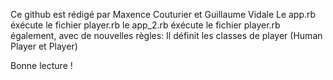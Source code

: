 Ce github est rédigé par Maxence Couturier et Guillaume Vidale
Le app.rb éxécute le fichier player.rb
le app_2.rb éxécute le fichier player.rb également, avec de nouvelles règles:
Il définit les classes de player (Human Player et Player)

Bonne lecture !